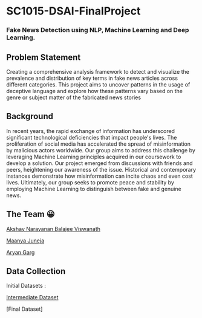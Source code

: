 # SC1015-DSAI-FinalProject
### Fake News Detection using NLP, Machine Learning and Deep Learning.
## Problem Statement
Creating a comprehensive analysis framework to detect and visualize the prevalence and distribution of key terms in fake news articles across different categories. This project aims to uncover patterns in the usage of deceptive language and explore how these patterns vary based on the genre or subject matter of the fabricated news stories

## Background
In recent years, the rapid exchange of information has underscored significant technological deficiencies that impact people's lives. The proliferation of social media has accelerated the spread of misinformation by malicious actors worldwide. Our group aims to address this challenge by leveraging Machine Learning principles acquired in our coursework to develop a solution. Our project emerged from discussions with friends and peers, heightening our awareness of the issue. Historical and contemporary instances demonstrate how misinformation can incite chaos and even cost lives. Ultimately, our group seeks to promote peace and stability by employing Machine Learning to distinguish between fake and genuine news.

## The Team 😀
[Akshay Narayanan Balajee Viswanath](#)

[Maanya Juneja](#)

[Aryan Garg](#)

## Data Collection
Initial Datasets : 

[Intermediate Dataset](https://kaggle.com/datasets/e4bc75dbac1aa58277121814c3f35d663f1e929e442eac2bf84cfb4b40ae531b)

[Final Dataset]
